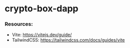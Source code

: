 # crypto-box-dapp





### Resources:
- Vite: https://vitejs.dev/guide/
- TailwindCSS: https://tailwindcss.com/docs/guides/vite
